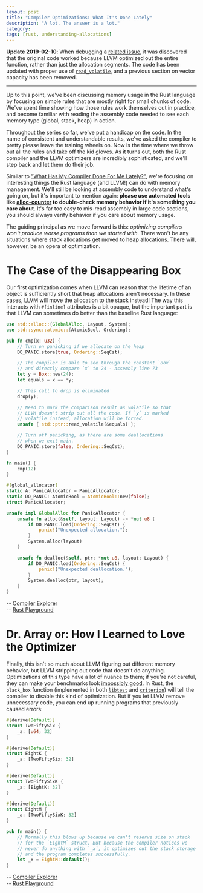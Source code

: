 ```yaml
---
layout: post
title: "Compiler Optimizations: What It's Done Lately"
description: "A lot. The answer is a lot."
category:
tags: [rust, understanding-allocations]
---
```


**Update 2019-02-10**: When debugging a [related issue](https://gitlab.com/sio4/code/alloc-counter/issues/1),
it was discovered that the original code worked because LLVM optimized out
the entire function, rather than just the allocation segments.
The code has been updated with proper use of [`read_volatile`](https://doc.rust-lang.org/std/ptr/fn.read_volatile.html),
and a previous section on vector capacity has been removed.

---

Up to this point, we've been discussing memory usage in the Rust language
by focusing on simple rules that are mostly right for small chunks of code.
We've spent time showing how those rules work themselves out in practice,
and become familiar with reading the assembly code needed to see each memory
type (global, stack, heap) in action.

Throughout the series so far, we've put a handicap on the code.
In the name of consistent and understandable results, we've asked the
compiler to pretty please leave the training wheels on. Now is the time
where we throw out all the rules and take off the kid gloves. As it turns out,
both the Rust compiler and the LLVM optimizers are incredibly sophisticated,
and we'll step back and let them do their job.

Similar to ["What Has My Compiler Done For Me Lately?"](https://www.youtube.com/watch?v=bSkpMdDe4g4),
we're focusing on interesting things the Rust language (and LLVM!) can do
with memory management. We'll still be looking at assembly code to
understand what's going on, but it's important to mention again:
**please use automated tools like
[alloc-counter](https://crates.io/crates/alloc_counter) to double-check
memory behavior if it's something you care about**.
It's far too easy to mis-read assembly in large code sections, you should
always verify behavior if you care about memory usage.

The guiding principal as we move forward is this: _optimizing compilers
won't produce worse programs than we started with._ There won't be any
situations where stack allocations get moved to heap allocations.
There will, however, be an opera of optimization.

# The Case of the Disappearing Box

Our first optimization comes when LLVM can reason that the lifetime of an object
is sufficiently short that heap allocations aren't necessary. In these cases,
LLVM will move the allocation to the stack instead! The way this interacts
with `#[inline]` attributes is a bit opaque, but the important part is that LLVM
can sometimes do better than the baseline Rust language:

```rust
use std::alloc::{GlobalAlloc, Layout, System};
use std::sync::atomic::{AtomicBool, Ordering};

pub fn cmp(x: u32) {
    // Turn on panicking if we allocate on the heap
    DO_PANIC.store(true, Ordering::SeqCst);

    // The compiler is able to see through the constant `Box`
    // and directly compare `x` to 24 - assembly line 73
    let y = Box::new(24);
    let equals = x == *y;

    // This call to drop is eliminated
    drop(y);

    // Need to mark the comparison result as volatile so that
    // LLVM doesn't strip out all the code. If `y` is marked
    // volatile instead, allocation will be forced.
    unsafe { std::ptr::read_volatile(&equals) };

    // Turn off panicking, as there are some deallocations
    // when we exit main.
    DO_PANIC.store(false, Ordering::SeqCst);
}

fn main() {
    cmp(12)
}

#[global_allocator]
static A: PanicAllocator = PanicAllocator;
static DO_PANIC: AtomicBool = AtomicBool::new(false);
struct PanicAllocator;

unsafe impl GlobalAlloc for PanicAllocator {
    unsafe fn alloc(&self, layout: Layout) -> *mut u8 {
        if DO_PANIC.load(Ordering::SeqCst) {
            panic!("Unexpected allocation.");
        }
        System.alloc(layout)
    }

    unsafe fn dealloc(&self, ptr: *mut u8, layout: Layout) {
        if DO_PANIC.load(Ordering::SeqCst) {
            panic!("Unexpected deallocation.");
        }
        System.dealloc(ptr, layout);
    }
}
```

-- [Compiler Explorer](https://godbolt.org/z/BZ_Yp3)  
-- [Rust Playground](https://play.rust-lang.org/?version=stable&mode=release&edition=2018&gist=4a765f753183d5b919f62c71d2109d5d)

# Dr. Array or: How I Learned to Love the Optimizer

Finally, this isn't so much about LLVM figuring out different memory behavior,
but LLVM stripping out code that doesn't do anything. Optimizations of
this type have a lot of nuance to them; if you're not careful, they can
make your benchmarks look
[impossibly good](https://www.youtube.com/watch?v=nXaxk27zwlk&feature=youtu.be&t=1199).
In Rust, the `black_box` function (implemented in both
[`libtest`](https://doc.rust-lang.org/1.1.0/test/fn.black_box.html) and
[`criterion`](https://docs.rs/criterion/0.2.10/criterion/fn.black_box.html))
will tell the compiler to disable this kind of optimization. But if you let
LLVM remove unnecessary code, you can end up running programs that
previously caused errors:

```rust
#[derive(Default)]
struct TwoFiftySix {
    _a: [u64; 32]
}

#[derive(Default)]
struct EightK {
    _a: [TwoFiftySix; 32]
}

#[derive(Default)]
struct TwoFiftySixK {
    _a: [EightK; 32]
}

#[derive(Default)]
struct EightM {
    _a: [TwoFiftySixK; 32]
}

pub fn main() {
    // Normally this blows up because we can't reserve size on stack
    // for the `EightM` struct. But because the compiler notices we
    // never do anything with `_x`, it optimizes out the stack storage
    // and the program completes successfully.
    let _x = EightM::default();
}
```

-- [Compiler Explorer](https://godbolt.org/z/daHn7P)  
-- [Rust Playground](https://play.rust-lang.org/?version=stable&mode=release&edition=2018&gist=4c253bf26072119896ab93c6ef064dc0)
